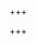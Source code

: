 +++

+++
<!---

#---
#title: We Help Business Grow
#weight: "1"
#background: images/kevin-bhagat-461952-unsplash.jpg
#button: Our Work
#buttonLink: work
#draft: true

---
#Lorem ipsum dolor sit amet, et essent mediocritatem quo, choro volumus oporteat an mei. Numquam dolores mel eu, mea docendi omittantur et, mea ea duis erat. Elit melius cu ius. #Per ex novum tantas putant, ei his nullam aliquam apeirian. Aeterno quaestio constituto sea an, no eum intellegat assueverit.
--->